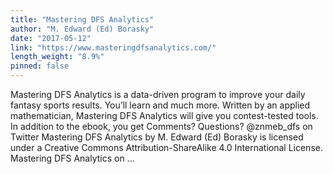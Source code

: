 ```yaml
---
title: "Mastering DFS Analytics"
author: "M. Edward (Ed) Borasky"
date: "2017-05-12"
link: "https://www.masteringdfsanalytics.com/"
length_weight: "8.9%"
pinned: false
---
```


Mastering DFS Analytics is a data-driven program to improve your daily fantasy sports results. You’ll learn and much more. Written by an applied mathematician, Mastering DFS Analytics will give you contest-tested tools. In addition to the ebook, you get Comments? Questions? @znmeb_dfs on Twitter Mastering DFS Analytics by M. Edward (Ed) Borasky is licensed under a Creative Commons Attribution-ShareAlike 4.0 International License. Mastering DFS Analytics on ...
